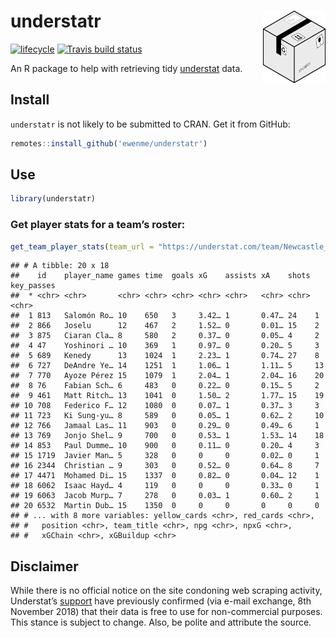 
# understatr <img alt="understatr Logo" title="discogger" align="right" src="man/figures/understatr_logo.png" width="100" style="float:right;width:100px;"/>

[![lifecycle](https://img.shields.io/badge/lifecycle-experimental-orange.svg)](https://www.tidyverse.org/lifecycle/#experimental)
[![Travis build
status](https://travis-ci.org/ewenme/understatr.svg?branch=master)](https://travis-ci.org/ewenme/understatr)

An R package to help with retrieving tidy
[understat](https://understat.com/) data.

## Install

`understatr` is not likely to be submitted to CRAN. Get it from
GitHub:

``` r
remotes::install_github('ewenme/understatr')
```

## Use

``` r
library(understatr)
```

### Get player stats for a team’s roster:

``` r
get_team_player_stats(team_url = "https://understat.com/team/Newcastle_United/2018")
```

    ## # A tibble: 20 x 18
    ##    id    player_name games time  goals xG    assists xA    shots key_passes
    ##  * <chr> <chr>       <chr> <chr> <chr> <chr> <chr>   <chr> <chr> <chr>     
    ##  1 813   Salomón Ro… 10    650   3     3.42… 1       0.47… 24    1         
    ##  2 866   Joselu      12    467   2     1.52… 0       0.01… 15    2         
    ##  3 875   Ciaran Cla… 8     580   2     0.37… 0       0.05… 4     2         
    ##  4 47    Yoshinori … 10    369   1     0.97… 0       0.20… 5     3         
    ##  5 689   Kenedy      13    1024  1     2.23… 1       0.74… 27    8         
    ##  6 727   DeAndre Ye… 14    1251  1     1.06… 1       1.11… 5     13        
    ##  7 770   Ayoze Pérez 15    1079  1     2.04… 1       2.04… 16    20        
    ##  8 76    Fabian Sch… 6     483   0     0.22… 0       0.15… 5     2         
    ##  9 461   Matt Ritch… 13    1041  0     1.50… 2       1.77… 15    19        
    ## 10 708   Federico F… 12    1080  0     0.07… 1       0.37… 3     3         
    ## 11 723   Ki Sung-yu… 8     589   0     0.05… 1       0.62… 2     10        
    ## 12 766   Jamaal Las… 11    903   0     0.29… 0       0.49… 6     1         
    ## 13 769   Jonjo Shel… 9     700   0     0.53… 1       1.53… 14    18        
    ## 14 853   Paul Dumme… 10    900   0     0.11… 0       0.20… 4     3         
    ## 15 1719  Javier Man… 5     328   0     0     0       0.02… 0     1         
    ## 16 2344  Christian … 9     303   0     0.52… 0       0.64… 8     7         
    ## 17 4471  Mohamed Di… 15    1337  0     0.82… 0       0.04… 12    1         
    ## 18 6062  Isaac Hayd… 4     119   0     0     0       0.33… 0     1         
    ## 19 6063  Jacob Murp… 7     278   0     0.03… 1       0.60… 2     1         
    ## 20 6532  Martin Dub… 15    1350  0     0     0       0     0     0         
    ## # ... with 8 more variables: yellow_cards <chr>, red_cards <chr>,
    ## #   position <chr>, team_title <chr>, npg <chr>, npxG <chr>,
    ## #   xGChain <chr>, xGBuildup <chr>

## Disclaimer

While there is no official notice on the site condoning web scraping
activity, Understat’s [support](support@understat.com) have previously
confirmed (via e-mail exchange, 8th November 2018) that their data is
free to use for non-commercial purposes. This stance is subject to
change. Also, be polite and attribute the source.
